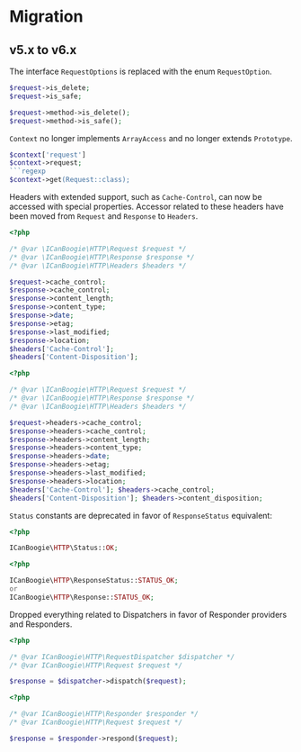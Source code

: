 # Migration

## v5.x to v6.x

The interface `RequestOptions` is replaced with the enum `RequestOption`.

```php
$request->is_delete;
$request->is_safe;
```

```php
$request->method->is_delete();
$request->method->is_safe();
```

`Context` no longer implements `ArrayAccess` and no longer extends `Prototype`.

```php
$context['request']
$context->request;
```regexp
$context->get(Request::class);
```

Headers with extended support, such as `Cache-Control`, can now be accessed with special properties. Accessor related to
these headers have been moved from `Request` and `Response` to `Headers`.

```php
<?php

/* @var \ICanBoogie\HTTP\Request $request */
/* @var \ICanBoogie\HTTP\Response $response */
/* @var \ICanBoogie\HTTP\Headers $headers */

$request->cache_control;
$response->cache_control;
$response->content_length;
$response->content_type;
$response->date;
$response->etag;
$response->last_modified;
$response->location;
$headers['Cache-Control'];
$headers['Content-Disposition'];
```

```php
<?php

/* @var \ICanBoogie\HTTP\Request $request */
/* @var \ICanBoogie\HTTP\Response $response */
/* @var \ICanBoogie\HTTP\Headers $headers */

$request->headers->cache_control;
$response->headers->cache_control;
$response->headers->content_length;
$response->headers->content_type;
$response->headers->date;
$response->headers->etag;
$response->headers->last_modified;
$response->headers->location;
$headers['Cache-Control']; $headers->cache_control;
$headers['Content-Disposition']; $headers->content_disposition;
```

`Status` constants are deprecated in favor of `ResponseStatus` equivalent:

```php
<?php

ICanBoogie\HTTP\Status::OK;
```

```php
<?php

ICanBoogie\HTTP\ResponseStatus::STATUS_OK;
or
ICanBoogie\HTTP\Response::STATUS_OK;
```

Dropped everything related to Dispatchers in favor of Responder providers and Responders.

```php
<?php

/* @var ICanBoogie\HTTP\RequestDispatcher $dispatcher */
/* @var ICanBoogie\HTTP\Request $request */

$response = $dispatcher->dispatch($request);
```

```php
<?php

/* @var ICanBoogie\HTTP\Responder $responder */
/* @var ICanBoogie\HTTP\Request $request */

$response = $responder->respond($request);
```
